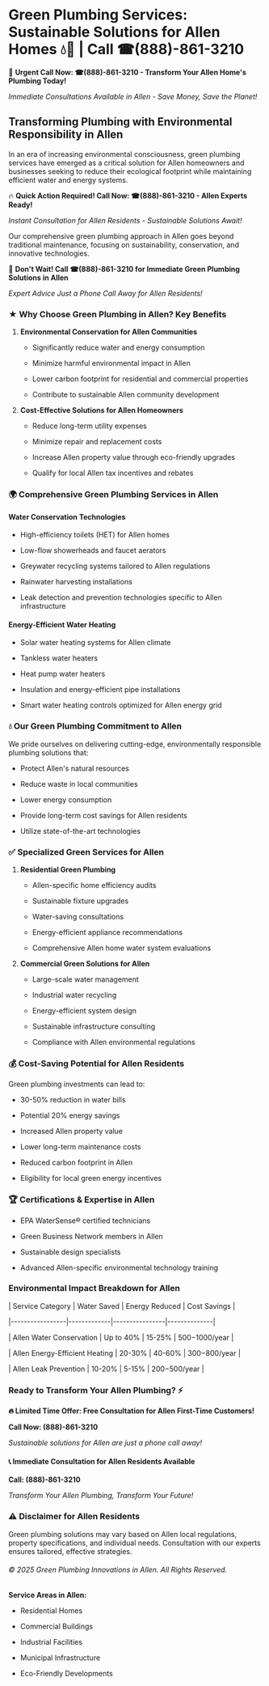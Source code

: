 # Green Plumbing Services: Sustainable Solutions for Allen Homes 💧🌿 | Call ☎(888)-861-3210

🚨 **Urgent Call Now: ☎(888)-861-3210 - Transform Your Allen Home's Plumbing Today!**
*Immediate Consultations Available in Allen - Save Money, Save the Planet!*

## Transforming Plumbing with Environmental Responsibility in Allen

In an era of increasing environmental consciousness, green plumbing services have emerged as a critical solution for Allen homeowners and businesses seeking to reduce their ecological footprint while maintaining efficient water and energy systems. 

🔥 **Quick Action Required! Call Now: ☎(888)-861-3210 - Allen Experts Ready!**
*Instant Consultation for Allen Residents - Sustainable Solutions Await!*

Our comprehensive green plumbing approach in Allen goes beyond traditional maintenance, focusing on sustainability, conservation, and innovative technologies.

🚨 **Don't Wait! Call ☎(888)-861-3210 for Immediate Green Plumbing Solutions in Allen**
*Expert Advice Just a Phone Call Away for Allen Residents!*

### ★ Why Choose Green Plumbing in Allen? Key Benefits

1. **Environmental Conservation for Allen Communities** 
   - Significantly reduce water and energy consumption
   - Minimize harmful environmental impact in Allen
   - Lower carbon footprint for residential and commercial properties
   - Contribute to sustainable Allen community development

2. **Cost-Effective Solutions for Allen Homeowners** 
   - Reduce long-term utility expenses
   - Minimize repair and replacement costs
   - Increase Allen property value through eco-friendly upgrades
   - Qualify for local Allen tax incentives and rebates

### 🌍 Comprehensive Green Plumbing Services in Allen

#### Water Conservation Technologies
- High-efficiency toilets (HET) for Allen homes
- Low-flow showerheads and faucet aerators
- Greywater recycling systems tailored to Allen regulations
- Rainwater harvesting installations
- Leak detection and prevention technologies specific to Allen infrastructure

#### Energy-Efficient Water Heating
- Solar water heating systems for Allen climate
- Tankless water heaters
- Heat pump water heaters
- Insulation and energy-efficient pipe installations
- Smart water heating controls optimized for Allen energy grid

### 💧 Our Green Plumbing Commitment to Allen

We pride ourselves on delivering cutting-edge, environmentally responsible plumbing solutions that:
- Protect Allen's natural resources
- Reduce waste in local communities
- Lower energy consumption
- Provide long-term cost savings for Allen residents
- Utilize state-of-the-art technologies

### ✅ Specialized Green Services for Allen

1. **Residential Green Plumbing**
   - Allen-specific home efficiency audits
   - Sustainable fixture upgrades
   - Water-saving consultations
   - Energy-efficient appliance recommendations
   - Comprehensive Allen home water system evaluations

2. **Commercial Green Solutions for Allen**
   - Large-scale water management
   - Industrial water recycling
   - Energy-efficient system design
   - Sustainable infrastructure consulting
   - Compliance with Allen environmental regulations

### 💰 Cost-Saving Potential for Allen Residents

Green plumbing investments can lead to:
- 30-50% reduction in water bills
- Potential 20% energy savings
- Increased Allen property value
- Lower long-term maintenance costs
- Reduced carbon footprint in Allen
- Eligibility for local green energy incentives

### 🏆 Certifications & Expertise in Allen

- EPA WaterSense® certified technicians
- Green Business Network members in Allen
- Sustainable design specialists
- Advanced Allen-specific environmental technology training

### Environmental Impact Breakdown for Allen

| Service Category | Water Saved | Energy Reduced | Cost Savings |
|-----------------|-------------|----------------|--------------|
| Allen Water Conservation | Up to 40% | 15-25% | $500-$1000/year |
| Allen Energy-Efficient Heating | 20-30% | 40-60% | $300-$800/year |
| Allen Leak Prevention | 10-20% | 5-15% | $200-$500/year |

### Ready to Transform Your Allen Plumbing? ⚡

**🔥 Limited Time Offer: Free Consultation for Allen First-Time Customers!**

**Call Now: (888)-861-3210**
*Sustainable solutions for Allen are just a phone call away!*

#### 📞 Immediate Consultation for Allen Residents Available

**Call: (888)-861-3210**
*Transform Your Allen Plumbing, Transform Your Future!*

### ⚠️ Disclaimer for Allen Residents

Green plumbing solutions may vary based on Allen local regulations, property specifications, and individual needs. Consultation with our experts ensures tailored, effective strategies.

###### © 2025 Green Plumbing Innovations in Allen. All Rights Reserved.

**Service Areas in Allen:** 
- Residential Homes
- Commercial Buildings
- Industrial Facilities
- Municipal Infrastructure
- Eco-Friendly Developments